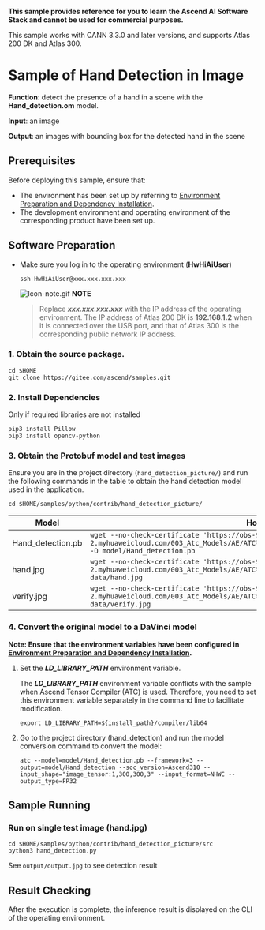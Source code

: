 **This sample provides reference for you to learn the Ascend AI Software Stack and cannot be used for commercial purposes.**

This sample works with CANN 3.3.0 and later versions, and supports Atlas 200 DK and Atlas 300.

# Sample of Hand Detection in Image
**Function**: detect the presence of a hand in a scene with the **Hand_detection.om** model.

**Input**: an image

**Output**: an images with bounding box for the detected hand in the scene


## Prerequisites

Before deploying this sample, ensure that:

- The environment has been set up by referring to [Environment Preparation and Dependency Installation](https://gitee.com/ascend/samples/blob/master/python/environment/README.md).
- The development environment and operating environment of the corresponding product have been set up.

## Software Preparation
* Make sure you log in to the operating environment (**HwHiAiUser**)
    ```
    ssh HwHiAiUser@xxx.xxx.xxx.xxx
    ```
    ![Icon-note.gif](https://images.gitee.com/uploads/images/2020/1106/160652_6146f6a4_5395865.gif) **NOTE**

    > Replace ***xxx.xxx.xxx.xxx*** with the IP address of the operating environment. The IP address of Atlas 200 DK is **192.168.1.2** when it is connected over the USB port, and that of Atlas 300 is the corresponding public network IP address.

### 1. Obtain the source package.
```
cd $HOME
git clone https://gitee.com/ascend/samples.git
```

### 2. Install Dependencies 
Only if required libraries are not installed
```
pip3 install Pillow
pip3 install opencv-python
```

### 3. Obtain the Protobuf model and test images

   Ensure you are in the project directory (`hand_detection_picture/`) and run the following commands in the table to obtain the hand detection model used in the application.

	cd $HOME/samples/python/contrib/hand_detection_picture/

| **Model**  |  **How to Obtain** |
| ---------- |  ----------------- |
| Hand_detection.pb | `wget --no-check-certificate 'https://obs-9be7.obs.cn-east-2.myhuaweicloud.com/003_Atc_Models/AE/ATC%20Model/hand_detection_picture/Hand_detection.pb' -O model/Hand_detection.pb`  |
| hand.jpg | `wget --no-check-certificate 'https://obs-9be7.obs.cn-east-2.myhuaweicloud.com/003_Atc_Models/AE/ATC%20Model/hand_detection_picture/hand.jpg' -O data/hand.jpg` |
| verify.jpg | `wget --no-check-certificate 'https://obs-9be7.obs.cn-east-2.myhuaweicloud.com/003_Atc_Models/AE/ATC%20Model/hand_detection_picture/verify.jpg' -O data/verify.jpg` |
 
  

### 4. Convert the original model to a DaVinci model

   **Note: Ensure that the environment variables have been configured in [Environment Preparation and Dependency Installation](https://gitee.com/ascend/samples/tree/master/python/environment).**

   1. Set the ***LD_LIBRARY_PATH*** environment variable.

      The ***LD_LIBRARY_PATH*** environment variable conflicts with the sample when Ascend Tensor Compiler (ATC) is used. Therefore, you need to set this environment variable separately in the command line to facilitate modification.
      
          export LD_LIBRARY_PATH=${install_path}/compiler/lib64


   2. Go to the project directory (hand_detection) and run the model conversion command to convert the model:

          atc --model=model/Hand_detection.pb --framework=3 --output=model/Hand_detection --soc_version=Ascend310 --input_shape="image_tensor:1,300,300,3" --input_format=NHWC --output_type=FP32



## Sample Running

  ### Run on single test image (hand.jpg)
     
    cd $HOME/samples/python/contrib/hand_detection_picture/src
    python3 hand_detection.py
     
   See `output/output.jpg` to see detection result

## Result Checking
After the execution is complete, the inference result is displayed on the CLI of the operating environment.



<!-- # Hand Detection
This model detects the hand of a person in given image.

## Model Description:

#### Original Model

The original model is MobileNet V1 + SSD, trained with Tensorflow framework.

Orignal model repository: https://github.com/victordibia/handtracking 

License: Apache-2.0

#### Offline Model Conversion

To prepare the Tensorflow model for inference on Ascend 310 processor (product: Atlas 200 DK/Atlas 300), the following steps are taken:

- Modify the original model: 
  - change dynamic-shape input to fixed-shape input
  - remove/replace unsupported operators
  
  The modified Tensorflow frozen-graph model (.pb file) is available: https://drive.google.com/file/d/1Ls-28mkmKq5e6bQsK6iA9p9vqBBxqVFM/view?usp=sharing

- Conversion with ATC tool (or MindStudio GUI):

  Download the .pb file, then run following cmd in the same directory:
  ```
  atc --framework=3 --model="Hand_detection.pb" --input_shape="image_tensor:1,300,300,3" --input_format=NHWC --output="Hand_detection" --output_type=FP32 --soc_version=Ascend310 
  ```


#### Input
- **Input Shape**: [1,300,300, 3]
- **Input Format** : NHWC
- **Input Type**: UINT8

#### Output
- The pre-trained model will detect 2 types: hand and others.
- Output is a list of 4 numpy arrays
  - Output 0: one number, Number of detections, shape (1,)
  - Output 1: detected classes, shape (1,10), **Note**: maximum 10 objects (bounding boxes) are detected
  - Output 2: confidence score for the detected classes, shape (1,10)
  - Output 3: bounding box coordinates, shape (1,10,4): bounding box coordinates for the 10 boxes
    - **0 position**: top left y coordinate
    - **1 position**: top left x coordinate
    - **2 position**: bottom right y coordinate
    - **3 position**: bottom right x coordinate
  
## Sample Code:
  - Codes in https://github.com/Ascend-Huawei/OfflineModelSamples/tree/main/hand_detection/src create a sample to quickly understand how the model works, preprocessing, inference, postprocessing are already included.
  
  - Dependencies: opencv, numpy, Pillow

  - Preprocessing: 
    - **Image Resize**: 300*300
    - **Image Type**: UINT8, RGB
  - Postprocessing:
    - filter bboxes with score higher than the threshold
    - plot bounding boxes on image
    
  - To run code， simply use commands below in the terminal:
  
    ``` 
    cd src
    python3 hand_detection.py 
    ``` 

-->
